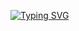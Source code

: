 [![Typing SVG](https://readme-typing-svg.demolab.com/?lines=Hi+There+👋;I'm+Bayy)](https://git.io/typing-svg)
